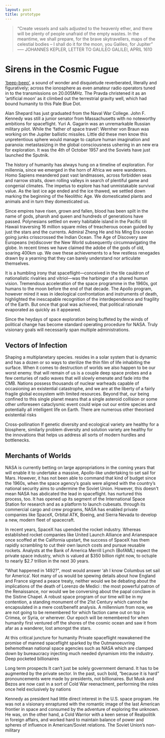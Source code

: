 ```yaml
---
layout: post
title: prototype
---
```


> “Create vessels and sails adjusted to the heavenly ether, and there will be plenty of people unafraid of the empty wastes. In the meantime, we shall prepare, for the brave skytravellers, maps of the celestial bodies – I shall do it for the moon, you Galileo, for Jupiter” ––– JOHANNES KEPLER, LETTER TO GALILEO GALILEI, APRIL 1610

# Sirens in the Cosmic Fugue

   [‘beep-beep’](http://www.dd1us.de/sounds/DL3PD%20Alois%20-%2001%20-%20Sputnik%201%20first%20satellite%20reduced.mp3), a sound of wonder and disquietude reverberated, literally and figuratively; across the ionosphere as even amateur radio operators tuned in to the transmissions on 20.005MHz. The Pravda christened it as an ‘artificial moon’ as it climbed out the terrestrial gravity well, which had bound humanity to this Pale Blue Dot. 

Alan Shepard has just graduated from the Naval War College. John F. Kennedy was still a junior senator from Massachusetts with no noteworthy ambitions for spaceflight. Yuri A. Gagarin was an unremarkable Russian military pilot. While the ‘father of space travel’: Wernher von Braun was working on the Jupiter ballistic missiles. Little did these men know this unpretentious sphere would manage to capture human imagination and paranoia: metastasizing in the global consciousness ushering in an new era for exploration. It was the 4th of October 1957 and the Soviets have just launched the Sputnik. 


The history of humanity has always hung on a timeline of exploration. For millennia, since we emerged in the horn of Africa we were wanderers. Homo Sapiens meandered past vast landmasses, across forbidden seas and narrow straits, down rolling valleys in search of plentiful game and congenial climates. The impetus to explore has had unmistakable survival value. As the last ice age ended and the ice thawed, we settled down marking the beginning of the Neolithic Age. We domesticated plants and animals and in turn they domesticated us. 

Since empires have risen, grown and fallen, blood has been spilt in the name of gods, pharoh and queen and hundreds of generations have passed. Polynesians settled on every habitable island in the Pacific till Hawaii traversing 16 million square miles of treacherous ocean guided by just the stars and the currents. Admiral Zheng He and his Ming Era ocean going junks crisscrossed the Indian Ocean.  The Age of Discovery saw Europeans (re)discover the New World subsequently circumnavigating the globe. In recent times we have claimed the adobe of the gods of old, soaring 400km up. We owe these achievements to a few restless renegades drawn by a yearning that they can barely understand nor articulate themselves.

It is a humbling irony that spaceflight—conceived in the tile cauldron of nationalistic rivalries and vitriol—was the harbinger of a shared human vision. Tremendous acceleration of the space programme in the 1960s, got humans to the moon before the end of that decade. The Apollo program, however mired it was in ideological confrontation and instruments of death, highlighted the inescapable recognition of the interdependence and fragility of the Earth. But once that goal was achieved, that political rationale evaporated as quickly as it appeared.


Since the heydays of space exploration being buffeted by the winds of political change has become standard operating procedure for NASA.  Truly visionary goals will necessarily span multiple administrations.

## Vectors of Infection
Shaping a multiplanetary species. resides in a solar system that is dynamic and has a dozen or so ways to sterilize the thin film of life inhabiting the surface. When it comes to destruction of worlds we also happen to be our worst enemy. that will remain of us is a couple deep space probes and a few centuries of radio waves that will slowly emenate and fade into the CMB. Nations possess thousands of nuclear warheads capable of occasioning an existential catastrophe, and we are at the liberty of a fairly fragile global ecosystem with limited resources. Beyond that, our being confined to this single planet means that a single asteroid collision or some other unforeseen cataclysmic event could wipe out our entire species and potentially all intelligent life on Earth. There are numerous other theorised existential risks


Cross-pollination  If genetic diversity and ecological variety are healthy for a biosphere, similarly problem diversity and solution variety are healthy for the innovations that helps us address all sorts of modern hurdles and bottlenecks.

## Merchants of Worlds

 NASA is currently betting on large appropriations in the coming years that will enable it to undertake a massive, Apollo-like undertaking to set sail for Mars. However, it has not been able to command that kind of budget since the 1960s, when the space agency’s goals were aligned with the country’s national security aims to undermine the Soviet Union. However, this doesn't mean NASA has abdicated the lead in spaceflight. has nurtured this process, too. It has opened up its segment of the International Space Station for research and as a platform to launch cubesats. through its commercial cargo and crew programs, NASA has enabled private companies like SpaceX, Orbital ATK, Boeing, and Sierra Nevada to develop a new, modern fleet of spacecraft.

  In recent years, SpaceX has upended the rocket industry. Whereas established rocket companies like United Launch Alliance and Arianespace once scoffed at the California upstart, the success of SpaceX has them rapidly scrambling to cut their own launch costs and pursue reusable rockets. Analysts at the Bank of America Merrill Lynch (BofAML) expect the private space industry, which is valued at $350 billion right now, to octuple to nearly $2.7 trillion in the next 30 years.


 "What happened in 1492?", most would answer ‘ah I know Columbus set sail for America’. Not many of us would be spewing details about how England and France signed a peace treaty, neither would we be debating about the implications of the death of Lorenzo de Medici : the most powerful patron of the Renaissance, nor would we be conversing about the papal conclave in the Sistine Chapel. A robust space program of our time will be in my contention, a standing monument of the 21st Century which cannot be encapsulated in a mere cost/benefit analysis. A millennium from now, we are not going to be remembered for which faction came out on top in Crimea, or Syria, or wherever.  Our epoch will be remembered for when humanity first ventured off the shores of the cosmic ocean and saw it from afar as a wanderer, lost amongst the stars.

At this critical juncture for humanity 
Private spaceflight reawakened the promise of manned spaceflight sparked by the 
Outmanoeuvring behemothean national space agencies such as NASA which are clamped down by bureaucracy injecting much needed dynamism into the industry.
Deep pocketed billionaires

Long term prospects It can’t just be solely government demand. It has to be augmented by the private sector.
In the past, such bold, “because it is hard” pronouncements were made by presidents, not billionaires. But Musk and Bezos are now cast in a sort of Cold War reenactment, performing the roles once held exclusively by nations

Kennedy as president had little direct interest in the U.S. space program. He was not a visionary enraptured with the romantic image of the last American frontier in space and consumed by the adventure of exploring the unknown. He was, on the other hand, a Cold Warrior with a keen sense of Realpolitik in foreign affairs, and worked hard to maintain balance of power and spheres of influence in American/Soviet relations. The Soviet Union’s non-military 

